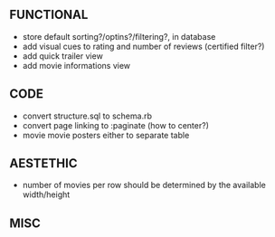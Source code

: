 FUNCTIONAL
----------
- store default sorting?/optins?/filtering?, in database
- add visual cues to rating and number of reviews (certified filter?)
- add quick trailer view
- add movie informations view

CODE
----
- convert structure.sql to schema.rb
- convert page linking to :paginate (how to center?)
- movie movie posters either to separate table

AESTETHIC
---------

- number of movies per row should be determined by the available width/height

MISC
----